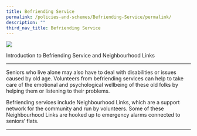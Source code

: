 ```yaml
---
title: Befriending Service
permalink: /policies-and-schemes/Befriending-Service/permalink/
description: ""
third_nav_title: Befriending Service
---
```

![](/images/Befriending%20Service.jpg)

Introduction to Befriending Service and Neighbourhood Links

---------------------------------------

Seniors who live alone may also have to deal with disabilities or issues caused by old age. Volunteers from befriending services can help to take care of the emotional and psychological wellbeing of these old folks by helping them or listening to their problems.

Befriending services include Neighbourhood Links, which are a support network for the community and run by volunteers. Some of these Neighbourhood Links are hooked up to emergency alarms connected to seniors’ flats.

-----------------------------------------------